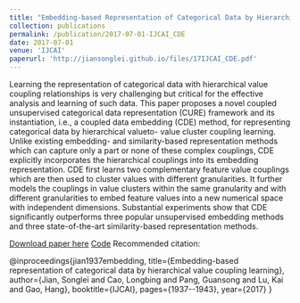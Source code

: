 ```yaml
---
title: "Embedding-based Representation of Categorical Data by Hierarchical Value Coupling Learning"
collection: publications
permalink: /publication/2017-07-01-IJCAI_CDE
date: 2017-07-01
venue: 'IJCAI'
paperurl: 'http://jiansonglei.github.io/files/17IJCAI_CDE.pdf'
---
```


Learning the representation of categorical data with
hierarchical value coupling relationships is very
challenging but critical for the effective analysis
and learning of such data. This paper proposes a
novel coupled unsupervised categorical data representation
(CURE) framework and its instantiation,
i.e., a coupled data embedding (CDE) method, for
representing categorical data by hierarchical valueto-
value cluster coupling learning. Unlike existing
embedding- and similarity-based representation
methods which can capture only a part or none of
these complex couplings, CDE explicitly incorporates
the hierarchical couplings into its embedding
representation. CDE first learns two complementary
feature value couplings which are then used to
cluster values with different granularities. It further
models the couplings in value clusters within
the same granularity and with different granularities
to embed feature values into a new numerical
space with independent dimensions. Substantial
experiments show that CDE significantly outperforms
three popular unsupervised embedding methods
and three state-of-the-art similarity-based representation
methods.

[Download paper here](http://jiansonglei.github.io/files/17IJCAI_CDE.pdf)
[Code](https://github.com/jiansonglei/CDE)
Recommended citation: 

@inproceedings{jian1937embedding,
  title={Embedding-based representation of categorical data by hierarchical value coupling learning},
  author={Jian, Songlei and Cao, Longbing and Pang, Guansong and Lu, Kai and Gao, Hang},
  booktitle={IJCAI},
  pages={1937--1943},
  year={2017}
}
